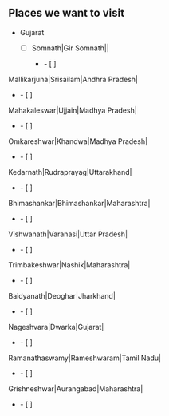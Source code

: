 
## Places we want to visit
 - Gujarat
   - [ ] Somnath|Gir Somnath||<ul><li>- [ ] </li></ul>


Mallikarjuna|Srisailam|Andhra Pradesh|<ul><li>- [ ] </li></ul>
Mahakaleswar|Ujjain|Madhya Pradesh|<ul><li>- [ ] </li></ul>
Omkareshwar|Khandwa|Madhya Pradesh|<ul><li>- [ ] </li></ul>
Kedarnath|Rudraprayag|Uttarakhand|<ul><li>- [ ] </li></ul>
Bhimashankar|Bhimashankar|Maharashtra|<ul><li>- [ ] </li></ul>
Vishwanath|Varanasi|Uttar Pradesh|<ul><li>- [ ] </li></ul>
Trimbakeshwar|Nashik|Maharashtra|<ul><li>- [ ] </li></ul>
Baidyanath|Deoghar|Jharkhand|<ul><li>- [ ] </li></ul>
Nageshvara|Dwarka|Gujarat|<ul><li>- [ ] </li></ul>
Ramanathaswamy|Rameshwaram|Tamil Nadu|<ul><li>- [ ] </li></ul>
Grishneshwar|Aurangabad|Maharashtra|<ul><li>- [ ] </li></ul>
